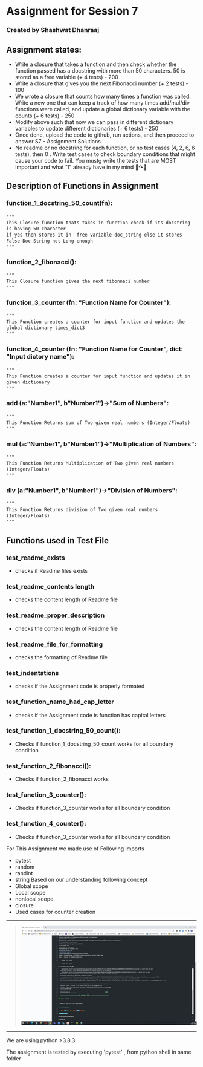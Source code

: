 # Assignment for Session 7
### Created by Shashwat Dhanraaj
## Assignment states:

- Write a closure that takes a function and then check whether the function passed has a docstring with more than 50 characters. 50 is stored as a free variable (+ 4 tests) - 200
- Write a closure that gives you the next Fibonacci number (+ 2 tests) - 100
- We wrote a closure that counts how many times a function was called. Write a new one that can keep a track of how many times add/mul/div functions were called, and update a global dictionary variable with the counts (+ 6 tests) - 250
- Modify above such that now we can pass in different dictionary variables to update different dictionaries (+ 6 tests) - 250
- Once done, upload the code to github, run actions, and then proceed to answer S7 - Assignment Solutions. 
- No readme or no docstring for each function, or no test cases (4, 2, 6, 6 tests), then 0 . Write test cases to check boundary conditions that might cause your code to fail. You mustg write the tests that are MOST important and what "I" already have in my mind 🤯↷🧠

## Description of Functions in Assignment
### function_1_docstring_50_count(fn):
    """
    This Closure function thats takes in function check if its docstring is having 50 character
    if yes then stores it in  free variable doc_string else it stores False Doc String not Long enough
    """

### function_2_fibonacci():
    """
    This Closure function gives the next fibonnaci number
    """

### function_3_counter (fn: "Function Name for Counter"):
    """
    This Function creates a counter for input function and updates the global dictionary times_dict3
    """
### function_4_counter (fn: "Function Name for Counter", dict: "Input dictory name"):
    """
    This Function creates a counter for input function and updates it in given dictionary
    """

### add (a:"Number1", b"Number1")->"Sum of Numbers":
    """
    This Function Returns sum of Two given real numbers (Integer/Floats)
    """

### mul (a:"Number1", b"Number1")->"Multiplication of Numbers":
    """
    This Function Returns Multiplication of Two given real numbers (Integer/Floats)
    """
### div (a:"Number1", b"Number1")->"Division of Numbers":
    """
    This Function Returns division of Two given real numbers (Integer/Floats)
    """
## Functions used in Test File
### test_readme_exists 
- checks if Readme files exists

### test_readme_contents length 
- checks the content length of  Readme file
### test_readme_proper_description 
- checks the content length of  Readme file

### test_readme_file_for_formatting 
- checks the formatting of  Readme file

### test_indentations 
- checks if the Assignment code is properly formated

### test_function_name_had_cap_letter 
- checks if the Assignment code is function has capital letters 
### test_function_1_docstring_50_count():
- Checks if function_1_docstring_50_count works  for all boundary condition
### test_function_2_fibonacci():
- Checks if function_2_fibonacci works
### test_function_3_counter():
- Checks if function_3_counter works  for all boundary condition   
### test_function_4_counter():
- Checks if function_3_counter works  for all boundary condition

For This Assignment we made use of Following imports 
- pytest
- random
- randint
- string
Based on our understanding following concept
- Global scope
- Local scope
- nonlocal scope
- closure
- Used cases for counter creation

***
> ![My Image](https://github.com/rsriramiyengar/EPAi-session8-rsriramiyengar/blob/master/images/Image01.JPG)
***

We are using python >3.8.3

The assignment is  tested by executing 'pytest' , from python shell in same folder